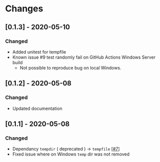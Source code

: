 # Changes

## [0.1.3] - 2020-05-10

### Changed

* Added unitest for tempfile
* Known issue #9 test randomly fail on GitHub Actions Windows Server build
   - Not possible to reproduce bug on local Windows.

## [0.1.2] - 2020-05-08

### Changed

* Updated documentation

## [0.1.1] - 2020-05-08

### Changed

* Dependancy `tempdir` ( deprecated ) -> `tempfile` [[#7]]
* Fixed issue where on Windows `temp` dir was not removed

[#7]: https://github.com/fbucek/nafta/issues/7
